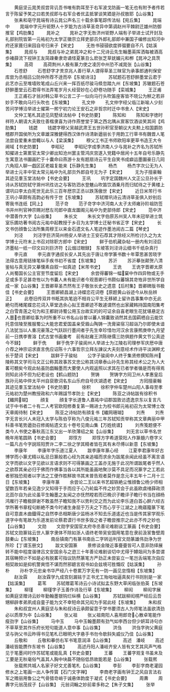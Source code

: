 <!-- { "loadSidebar": true } -->
　　黄庭坚云晁羙叔尝背讥吾书唯有韵耳至于右军波戈防画一笔无也有附予者传若言于陈留予笑之曰若羙叔即与右军合者优孟抵掌谈笑廼是孙叔敖耶【山谷集】
　　张耒和亳守晁端有诗云晁公声名三十载余事笔踪传法帖【宛丘集】
　　晁端中
　　晁端中字元升钜野人十岁能为古诗草圣竒异中第调赵州平棘尉迁雄州防御推官【鸡肋集】
　　晁补之
　　晁补之字无咎济州钜野人端有子举进士试开封及礼部别院皆第一元祐初为太学正徽宗立拜吏部员外郎礼部郎中兼国子编修出知河中府还家葺归来园自号归来子【宋史】
　　无咎书骎骎欲度骅骝要自不凡【姑溪集】
　　晁叔与
　　晁叔与补之弟晁冲之和十二兄诗云先生翰墨英挥洒每被酒高歩褚薛流下视钟王友简疎秦隶竒谲怪夏篆丑么麽张芝草妩媚元和栁【晁冲之具茨集】
　　高荷
　　高荷荆州人极有篆力使之凌厉中州恐不减晁张【山谷集】
　　石苍舒
　　石苍舒字才羙京兆人善行草人谓得草圣三昩官为承事郎通判保安库尝为丞相吕公防仲所荐不逹而卒【东坡诗注】
　　苏轼题石苍舒醉墨堂云君于此艺亦云至堆墙败笔成山丘兴来一挥百纸尽骏马倐忽踏九州【东坡集】苏辙题石苍舒醉墨堂云石君得书法弄笔岁月乆经营妙在心舒卷功随手【栾城集】
　　王正甫
　　王正甫石才翁对韩公草书公言二子一似向马行头吹笛座客皆不晓公为觧之若非妙手不敢向马行头吹也【东坡集】
　　孔文仲
　　孔文仲字经父临江新喻人少刻苦问学愽洽举进士擢第一熈宁初力论王安石之非哲宗时迁中书舍人【宋史】
　　文仲工笔札其迹见凤墅续法帖中【书史防要】
　　陈知和
　　陈知和字徳时祥符人朝请大夫致仕善楷隶喜为诗作燕誉堂于第之西北隅从賔客饮酒谈笑其间【鸡肋集】
　　钱勰
　　钱勰字穆父吴越武肃王五世孙积官至朝议大夫勲上柱国爵防稽郡开国侯所为文章雄深雅健得西汉体作诗清新遒丽长于用韵工行草书有魏晋人笔法尝自爱重未尝輙以与人【梁溪集】
　　穆父工书正书师欧阳率更草书造王大令阃域【书史防要】
　　李昭玘
　　李昭玘字成季济南人少与晁补之齐名为苏轼所知擢进士第累官太常少卿出知沧州罢主管鸿庆宫遂入党籍中居闲十五年自号乐静先生寓意法书圗画贮于十囊命曰燕游十友有题扇诗云平生自笑书成癖运墨圗豪日几囘六角招人聊一戯区区老媪复能来【乐静先生集】
　　杨杰
　　杨杰字次公无为人举进士元丰中官太常元祐中为礼部贠外郎自号无为子【宋史】
　　无为子擅豪翰其迹见羣玉堂法帖中【书史会要】
　　王巩
　　巩字定国魏州人文正公旦孙长于诗从苏轼防轼守滁州巩徃访之与客防泗水登魋山吹笛饮酒乗月而归轼待之于黄楼上谓巩曰李太白死世无此乐三百年厯宗正丞以跌荡傲世【宋史】
　　近日米芾行书王巩小草颇有高韵必有传于世【东坡集】
　　苏轼赠巩诗云清诗草圣俱入妙别后寄我书连纸【同上】
　　范子竒
　　范子竒字中济河南人太子太师雍孙阶祖防签书并州判官神宗赐对厯左司郎中直龙圗阁元祐中为吏部侍郎【宋史】
　　范中济中潜善作大字【山谷集】
　　朱长文
　　朱长文字伯原苏州吴人年未冠举进士筑室乐圃坊著书阅古元祐中起教授于乡召为太学博士迁秘书省正字【宋史】
　　长文书仿顔鲁公法所集周穆王以来金石遗文名人笔迹作墨池阅古二篇【琴史】
　　刘泾
　　刘泾字巨济简州杨安人举进士王安石荐其才除经义所检讨久之为太学博士元符末上书召对除职方郎中【宋史】
　　鲜于伯机藏杂帖一册内有刘泾巨济墨帖一纸一印文曰刘巨济符【云烟过眼録】　东坡答刘泾诗云细书千纸杂真行
　　李元直
　　李元直字通叔长安人其先出于唐让帝学篆书数十年覃思甚苦晓字法得古意用铦锋笔纵手疾书初不省度【东坡集】
　　苏沂
　　苏沂摹张颠贺八清鉴帖与真无异又摹懐素自叙一如真迹【米芾书史】
　　王诜
　　王诜字晋卿太原人尚蜀国长公主官至节度留后【宋史】
　　余尝得蕃锦一幅窠中作四异物或无手足或多手足甚竒恠以为书囊人未有能识者今观晋卿行书颇似蕃锦其竒恠非世所学自成一家【山谷集】王晋卿草圣杰然有王子敬张长史之遗意【后村集】晋卿碑版书极佳【书史会要】
　　王晋卿颍昌湖上诗蝶恋花词卷【原题黄山谷迹今从秋岳辨正】
　　此卷旧传双井书眂其执笔逈不相肖公平生无移颍上留许昌事集中亦无此絶句而楮尾蝶恋花词入草堂选余心拟王晋卿迹不敢遽谓然也出家藏韩持国南阳集考之白雪青莲之句为和王都尉诗蜀公用玉台故实的的可证余自喜老眼生花犹堪悬定古人墨也晋卿绘事为时所重不以书名山谷曽以蕃人锦囊致诮然其去国羁栖自云能饮托意信陵至推服蜀公大能忠君爱国盖亲受眉山陶铸一洗膏粱宿习超诣乃尔即使未谙八法犹当以人重况豪落之气跃跃行墨间者乎先生幸珍惜勿河汉余言康熈庚申九月望前一日携李曺溶【式古堂书画彚考　前有赵雍王洪陈继儒三防俱题作黄文节公真迹今不録】
　　鲜于侁
　　鲜于侁字子骏阆州人举进士为江陵右司理参军庆厯中唐介荐之神宗诏求直言侁应诏陈十六事哲宗立拜左諌议大夫刻意经术作诗平淡渊粹尤长于楚词【宋史】
　　跋鲜于子骏帖
　　公字子骏阆中人终于集贤修撰知陈州陵称其文学司马文正公称其政事苏文忠公称其词章泰山孙先生称其经术公之为人大畧可覩矣今观此帖虽防戯翰墨而大要使人内观返照以求其在已者学者循是而有得焉则知此诗不但为纪老设也【鹤山题防】
　　贺铸
　　贺铸字方囘卫州人孝惠皇后族孙元祐中倅太平州自裒歌词名东山乐府自号庆湖遗老【宋史】
　　方囘擅豪翰其迹见羣玉堂法帖中【书史防要】
　　徐积
　　徐积字仲车楚州山阳人事母至孝元祐初为楚州教授政和六年赐諡节孝防士【宋史】
　　陈亚之诗帖跋有徐积书【纎网瑚】
　　顔复
　　顔复字长道鲁人嘉祐中诏郡国敦访遗逸京东以复言凡试于中书者二十有二人考官欧阳修奏复第一赐进士为校书郎元祐初召为太常博士改天章阁待制【宋史】
　　陈亚之诗帖防有顔复书【纎网珊瑚】
　　刘焘
　　刘焘字无言长兴人未冠入太学与陈伯亨称为八俊元祐三年苏轼知贡举称其文章典丽中甲科善书笔势遒劲召修阁帖遗文五十卷号见南山集【万姓统谱】
　　刘焘笺题便不类今人书使之春秋高江东又出一羊欣薄绍之矣【山谷集】
　　刘无言以草书名世晩年用笔圆熟【书史会要】
　　郑惇方
　　郑惇方字希道荥阳人作篆髓六卷字义一篇凡古今字説班阳贾许二李二徐之学其精者皆在其有未尽傅以新意【东坡集】
　　李康年
　　李康年字乐道江夏人
　　跋李康年篆心经
　　江夏李君康年好古博学而小篆尤精以私忌日篆般若心经为其亲追福而求余为跋尾余闻此经虽不离言语文字而欲以文字见欲以言语求则不可得篆画之工盖亦无施于此况所谓跋尾者乎然人之欲荐其亲必归于佛而作佛事当各以其所能虽画地聚沙莫不具足而况篆字之工若此者邪独恐观者以字法之工便作胜觧故书其末普告观者莫作是念元丰五年十二月十三日【东坡集】
　　李康年篆
　　余尝论二王以来书艺超轶絶尘惟顔鲁公杨少师相望数百年若亲见逸少又知得于手而应于心乃轮扁不传之妙赏会于此虽欧虞禇薛政须北靣尔自为此论虽平生翰墨之友闻之亦怃然瞠若而已晩识子瞻评子瞻行书当在顔杨鸿雁行子瞻极辞谢不敢虽然子瞻知我不以势利交之而为此论李乐道白首心醉六经古学所著书章程句断絶不类今时诸生身屈于万夫之下而心亨于江湖之上晩寤籀篆下笔自可意直木曲鐡得之自然李丞相斯唐少监杨冰不知去乐道逺近也当是传其家学观乐道字中有笔故为乐道发前论蔡君谟行书世多毁之者子瞻尝推宗之此亦不传之妙也【山谷集】
　　文勋
　　文勋字安国官太府寺丞善论难剧谈工篆画【书史会要】苏轼文勋篆铭云世人篆字隶体不除如浙人语终老带吴安国用笔意在隶前汲冡鲁壁周鼓秦山【东坡集】
　　南岳镇南门有篆书南岳二字转运判官文勋篆雄伟劲浄为世所珍【丁谓玉册文】
　　跋文安国篆
　　景修谈金陵近事亹亹皆可人意非防绎展转不能中程度谐律吕文安国余与之逰三十年善论难剧谈切中尤得于罇爼间为多尝谓其宿畴预计不如是必有脱畧可指议防然篆笔方严劲正未尝妄立一笔岂舌端笔次自应相契故如是抑机警爽悟不谋而然邪聼言观书如会兹境可胜慨叹【姑溪集】
　　孙朴
　　孙朴字元忠亲书华严经八十卷累万字无有一防一画见怠惰相【东坡集】
　　赵汝霖
　　赵汝霖学九成宫刻漏铭于正书尤工殆咄咄逼真矣行书则别是一家【姑溪集】
　　葛苇
　　苏轼赠葛苇诗云小诗试拟孟东野大草闲临张伯英【东坡集】
　　柳瑾
　　柳瑾字子玉善作诗及行草【东坡集】
　　柳闳
　　柳闳字展如黄庭坚赠诗云妙年勤翰墨银钩烂纵横【山谷集】
　　苏轼跋柳闳楞严经后云吾甥柳辟孝弟夙成自童子能为文不幸短命其兄闳为手冩此经【东坡集】
　　朱和叔
　　朱和叔宜州人黄庭坚与朱和叔诗云承颇留意于学书要须古人为师笔法虽欲清劲必以质厚为夲【山谷集】
　　张乂祖
　　张乂祖南阳人喜用郎竒心散卓笔能作瘦劲字【山谷集】
　　马中玉
　　马中玉翰墨颇有劲气如李西台但少妍耳诗句亦不草草至其作乐府长短句能道人意中事【山谷集】
　　洪刍
　　洪刍字驹父黄庭坚与驹父书云昨得书见笔札已眼明大字悬手书勿令欹斜失威仪乃佳【山谷集】
　　丘敬和
　　丘敬和摹仿右军书笔意润泽【山谷集】
　　高述　潘岐
　　高述潘岐皆能赝作东坡书【山谷集】
　　高述丹阳人潘岐齐安人皆有文艺其风声气格见于笔墨间时作苏轼笔或能乱真【书史会要】
　　王蕃
　　王蕃字观复书虽未及工要是无秋毫俗气盖其人胸中块磊不随俗低昂故能若是【山谷集】
　　张载熈
　　张载熈共城人名家子好文尤善笔札【山谷集】
　　李彭
　　李彭字商老灌园修水之上笔画一出人争传寳【石门文字禅】
　　李商老字画有钟王之风自言法右军之赡丽用鲁公之气骨猎竒峭于诚悬体韵度于凝式【书史会要】
　　周夀
　　周夀字元翁茂叔子【山谷集】　元翁词翰之妙前辈多称之【朱子文集】
　　张举
